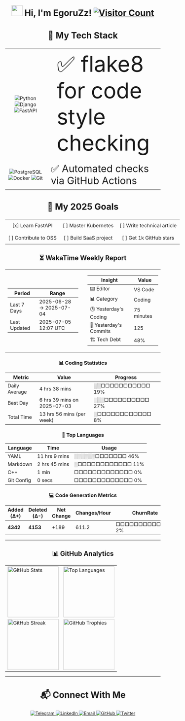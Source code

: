<h1 align="center">
  <img src="https://media.giphy.com/media/hvRJCLFzcasrR4ia7z/giphy.gif" width="35px"/> 
  Hi, I'm EgoruZz!
  <a href="https://visitorbadge.io/status?path=https%3A%2F%2Fgithub.com%2FEgoruZz">
    <img src="https://api.visitorbadge.io/api/visitors?path=https%3A%2F%2Fgithub.com%2FEgoruZz&label=VISITORS&labelColor=%23555555&countColor=%23ffd700" alt="Visitor Count"/>
  </a>
</h1>

<div align="center">
<h2 style="font-size: 28px;">🚀 My Tech Stack</h2>

<table style="width: 100%; border: none;">
  <!-- Первая строка -->
  <tr>
    <td style="text-align: center; vertical-align: middle; width: 60%;">
      <img src="https://img.shields.io/badge/Python-3776AB?style=for-the-badge&logo=python&logoColor=white" alt="Python">
      <img src="https://img.shields.io/badge/Django-092E20?style=for-the-badge&logo=django&logoColor=white" alt="Django">
      <img src="https://img.shields.io/badge/FastAPI-009688?style=for-the-badge&logo=fastapi&logoColor=white" alt="FastAPI">
    </td>
    <td style="text-align: left; vertical-align: middle; width: 60%; font-size: 70px;">
      ✅ flake8 for code style checking
    </td>
  </tr>
  <!-- Вторая строка -->
  <tr>
    <td style="text-align: center; vertical-align: middle; width: 60%;">
      <img src="https://img.shields.io/badge/PostgreSQL-4169E1?style=for-the-badge&logo=postgresql&logoColor=white" alt="PostgreSQL">
      <img src="https://img.shields.io/badge/Docker-2496ED?style=for-the-badge&logo=docker&logoColor=white" alt="Docker">
      <img src="https://img.shields.io/badge/Git-F05032?style=for-the-badge&logo=git&logoColor=white" alt="Git">
    </td>
    <td style="text-align: left; vertical-align: middle; width: 60%; font-size: 32px;">
      ✅ Automated checks via GitHub Actions
    </td>
  </tr>
</table>
</div>

<div align="center">
<h2 style="font-size: 28px;">🎯 My 2025 Goals</h2>

<table style="width:150%; border:none; text-align:center;">
  <tr>
    <td style="padding: 10px; vertical-align: top;">[x] Learn FastAPI</td>
    <td style="padding: 10px; vertical-align: top;">[ ] Master Kubernetes</td>
    <td style="padding: 10px; vertical-align: top;">[ ] Write technical article</td>
  </tr>
  <tr>
    <td style="padding: 10px; vertical-align: top;">[ ] Contribute to OSS</td>
    <td style="padding: 10px; vertical-align: top;">[ ] Build SaaS project</td>
    <td style="padding: 10px; vertical-align: top;">[ ] Get 1k GitHub stars</td>
  </tr>
</table>
</div>

<!--START_SECTION:waka-->
<div align='center'>

## ⏳ WakaTime Weekly Report

<table><tr>
<td width="50%" style="padding-right: 15px;">

| Period | Range |
|--------|-------|
| Last 7 Days | 2025-06-28 → 2025-07-04 |
| Last Updated | 2025-07-05 12:07 UTC |
</td>
<td width="50%" style="padding-left: 15px;">

| Insight | Value |
|---------|-------|
| ⌨️ Editor | VS Code |
| 📊 Category | Coding |
| 🕒 Yesterday's Coding | 75 minutes |
| 📌 Yesterday's Commits | 125 |
| 🏗️ Tech Debt | 48% |
</td>
</tr></table>

### 📊 Coding Statistics

| Metric | Value | Progress |
|--------|-------|----------|
| Daily Average | 4 hrs 38 mins | ░░□□□□□□□□□□□  19% |
| Best Day | 6 hrs 39 mins on 2025-07-03 | ░░░□□□□□□□□□□  27% |
| Total Time | 13 hrs 56 mins (per week) | ░□□□□□□□□□□□□   8% |

### 🚀 Top Languages

| Language | Time | Usage |
|----------|------|-------|
| YAML | 11 hrs 9 mins | ░░░░░░□□□□□□□  46% |
| Markdown | 2 hrs 45 mins | ░□□□□□□□□□□□□  11% |
| C++ | 1 min | □□□□□□□□□□□□□   0% |
| Git Config | 0 secs | □□□□□□□□□□□□□   0% |

### 💻 Code Generation Metrics

| Added (Δ+) | Deleted (Δ-) | Net Change | Changes/Hour | ChurnRate | Balance |
|------------|--------------|------------|--------------|-----------|---------|
| **4342** | **4153** | +189 | 611.2 | □□□□□□□□□□□□□   2% | 1.04 |

</div>
<!--END_SECTION:waka-->

---

<div align="center">
<h2>📊 GitHub Analytics</h2>

<table>
  <tr>
    <!-- Первая строка -->
    <td><img src="https://github-readme-stats-sigma-five.vercel.app/api?username=EgoruZz&show_icons=true&count_private=true&disable_animations=true" height="165" alt="GitHub Stats"/></td>
    <td><img src="https://github-readme-stats-sigma-five.vercel.app/api/top-langs/?username=EgoruZz&layout=compact&exclude_repo=README-STATS,starter-templates&langs_count=8&count_private=true" height="165" alt="Top Languages"/></td>
  </tr>
  <tr>
    <!-- Вторая строка -->
    <td><img src="https://streak-stats.demolab.com?user=EgoruZz&hide_border=true" height="165" alt="GitHub Streak"/></td>
    <td><img src="https://github-profile-trophy.vercel.app/?username=EgoruZz&column=3&margin-w=15&margin-h=15&no-bg=true&no-frame=true" height="165" alt="GitHub Trophies"/></td>
  </tr>
</table>
</div>

---

<div align="center">
<h2 style="font-size: 28px;">📬 Connect With Me</h2>
</div>

<p align="center">
  <a href="https://t.me/your_username" target="_blank">
    <img src="https://img.shields.io/badge/Telegram-2CA5E0?style=for-the-badge&logo=telegram&logoColor=white" alt="Telegram">
  </a>
  <a href="https://linkedin.com/in/your_username" target="_blank">
    <img src="https://img.shields.io/badge/LinkedIn-0077B5?style=for-the-badge&logo=linkedin&logoColor=white" alt="LinkedIn">
  </a>
  <a href="mailto:your@email.com">
    <img src="https://img.shields.io/badge/Gmail-D14836?style=for-the-badge&logo=gmail&logoColor=white" alt="Email">
  </a>
  <a href="https://github.com/EgoruZz" target="_blank">
    <img src="https://img.shields.io/badge/GitHub-100000?style=for-the-badge&logo=github&logoColor=white" alt="GitHub">
  </a>
  <a href="https://twitter.com/your_username" target="_blank">
    <img src="https://img.shields.io/badge/Twitter-1DA1F2?style=for-the-badge&logo=twitter&logoColor=white" alt="Twitter">
  </a>
</p>
